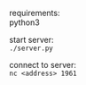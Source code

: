 requirements:  
python3  
  
start server:  
`./server.py`  
  
connect to server:  
`nc <address> 1961`
